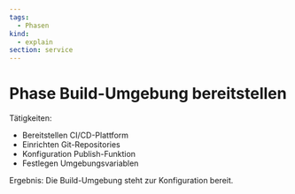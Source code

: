 ```yaml
---
tags:
  - Phasen
kind:
  - explain
section: service
---
```

# Phase Build-Umgebung bereitstellen

Tätigkeiten:

* Bereitstellen CI/CD-Plattform
* Einrichten Git-Repositories
* Konfiguration Publish-Funktion
* Festlegen Umgebungsvariablen

Ergebnis: Die Build-Umgebung steht zur Konfiguration bereit.
